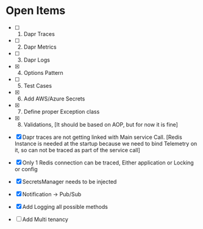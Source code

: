 # Open Items

- [ ]    1. Dapr Traces
- [ ]    2. Dapr Metrics
- [ ]    3. Dapr Logs
- [x]    4. Options Pattern
- [ ]    5. Test Cases
- [x]    6. Add AWS/Azure Secrets
- [x]    7. Define proper Exception class
- [x]    8. Validations, [It should be based on AOP, but for now it is fine]

- [x] Dapr traces are not getting linked with Main service Call. [Redis Instance is needed at the startup because we need to bind Telemetry on it, so can not be traced as part of the service call]

- [x] Only 1 Redis connection can be traced, Either application or Locking or config

- [x] SecretsManager needs to be injected
  
- [x] Notification -> Pub/Sub
  
- [x] Add Logging all possible methods
- [ ] Add Multi tenancy
